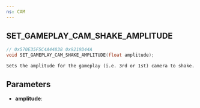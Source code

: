 ```yaml
---
ns: CAM
---
```

## SET_GAMEPLAY_CAM_SHAKE_AMPLITUDE

```c
// 0x570E35F5C4A44838 0x9219D44A
void SET_GAMEPLAY_CAM_SHAKE_AMPLITUDE(float amplitude);
```

```
Sets the amplitude for the gameplay (i.e. 3rd or 1st) camera to shake.
```

## Parameters
* **amplitude**:
